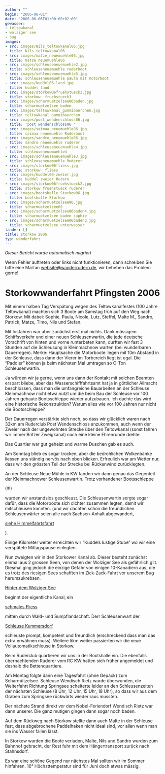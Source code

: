 ```yaml
---
author: ""
begin: "2006-06-01"
date: "2006-06-06T01:00:00+02:00"
gewässer:
- teltowkanal
- wolziger see
- bug
images:
- src: images/Nils_teltowkanal06.jpg
  title: Nils teltowkanal06
- src: images/matze_neuemuehle06.jpg
  title: matze neuemuehle06
- src: images/schleuseneuemuehle2.jpg
  title: schleuseneuemuehle ruderboot
- src: images/schleuseneuemuehle5.jpg
  title: schleuseneuemuehle paula mit motorboot
- src: images/kuddel06-land.jpg
  title: kuddel land
- src: images/storkow06fruehstueck3.jpg
  title: storkow  fruehstueck3
- src: images/scharmuetzelsee06baden.jpg
  title: scharmuetzelsee baden
- src: images/teltowkanal_gummibaerchen.jpg
  title: teltowkanal gummibaerchen
- src: images/post_wendenschloss06.jpg
  title: 'post wendenschloss06 '
- src: images/saimaa_neuemuehle06.jpg
  title: saimaa neuemuehle Ruderboot
- src: images/sandro_neuemuehle06.jpg
  title: sandro neuemuehle ruderer
- src: images/schleuseneuemuehle4.jpg
  title: schleuseneuemuehle4
- src: images/schleuseneuemuehle3.jpg
  title: schleuseneuemuehle Ruderer
- src: images/storkow06fliess.jpg
  title: storkow  fliess
- src: images/kuddel06-zweier.jpg
  title: kuddel zweier Rudern
- src: images/storkow06fruehstueck2.jpg
  title: storkow fruehstueck ruderer
- src: images/bootshalle_Storkow06.jpg
  title: bootshalle Storkow
- src: images/scharmuetzelsee06.jpg
  title: scharmuetzelsee06
- src: images/scharmuetzelsee06baden4.jpg
  title: scharmuetzelsee baden sophie
- src: images/scharmuetzelsee06baden3.jpg
  title: scharmuetzelsee unterwasser
länder: []
title: storkow 2006
typ: wanderfahrt
---
```



*Dieser Bericht wurde automatisch migriert*

Wenn Fehler auftreten oder links nicht funktionieren, dann schreiben Sie bitte eine Mail an website@wanderrudern.de, wir beheben das Problem gerne!



# Storkowwanderfahrt Pfingsten 2006


Mit einem halben Tag Verspätung wegen des Teltowkanalfestes (100 Jahre Teltowkanal) machten sich 3 Boote am Samstag früh auf den Weg nach Storkow. Mit dabei: Sophie, Paula, Nicole, Lutz, Steffel, Malte M., Sandro, Patrick, Matze, Timo, Nils und Stefan.

Mit losfahren war aber zunächst erst mal nichts. Dank mässigem Schiffsverkehr und einer neuen Schleusenwartin, die jede deutsche Vorschrift von hinten und vorne runterbeten kann, durften wir fast 3 Stunden auf die Schleusung in Kleinmachnow warten (bei wunderbaren Dauerregen). Merke: Hauptsache die Motorboote liegen mit 10m Abstand in der Schleuse, dass dann der Vierer im Torbereich liegt ist egal. Die “Paddler” können ja beim nächsten Mal umtragen so O-Ton Schleusenwartin.

Ja würden wir ja gerne, wenn uns dann der Kontakt mit solchen Beamten erspart bliebe, aber das Wasserschifffahrtsamt hat ja in göttlicher Allmacht beschlossen, dass man die umfangreiche Bauarbeiten an der Schleuse Kleinmachnow nicht etwa nutzt um die beim Bau der Schleuse vor 100 Jahren gebaute Bootsschleppe wieder aufzubauen. Ich dachte das wird eine historische Rekonstruktion? Warum alles wie vor 100 Jahren nur nicht die Bootsschleppe?

Der Dauerregen verstärkte sich noch, so dass wir glücklich waren nach 32km am Ruderclub Post Wendenschloss anzukommen, auch wenn der Zweier nach der ungewohnten Strecke über den Teltowkanal (sonst fahren wir immer Britzer Zweigkanal) noch eine kleine Ehrenrunde drehte.

Das Quartier war gut geheizt und warme Duschen gab es auch.

Am Sonntag blieb es sogar trocken, aber die bedrohlichen Wolkenbänke liessen uns ständig nervös nach oben blicken. Erfreulich war am Wetter nur, dass wir den grössten Teil der Strecke bei Rückenwind zurücklegten.

An der Schleuse Neue Mühle in KW fanden wir dann genau das Gegenteil der Kleinmachnower Schleusenwartin. Trotz vorhandener Bootsschleppe

(!!!)

wurden wir anstandslos geschleust. Die Schleusenwartin sorgte sogar dafür, dass die Motorboote sich dichter zusammen legten, damit wir mitschleusen konnten. (und wir dachten schon die freundlichen Schleusenwärter seien alle nach Sachsen-Anhalt abgewandert,

[siehe Himmelfahrtsfahrt](/berichte/2006/unstrut_saale06)

).

Einige Kilometer weiter erreichten wir “Kuddels lustige Stube” wo wir eine verspätete Mittagspause einlegten.

Nun zweigten wir in den Storkower Kanal ab. Dieser besteht zunächst einmal aus 2 grossen Seen, von denen der Wolziger See als gefährlich gilt. Diesmal ging jedoch die einzige Gefahr von einigen 10-Kanadiern aus, die es trotz des riesigen Sees schafften im Zick-Zack-Fahrt vor unserem Bug herumzukrebsen.

[Hinter dem Wolziger See](/berichte/2006/stkw06_fliess1)

beginnt der eigentliche Kanal, ein

[schmales Fliess](/berichte/2006/stkw06_fliess)

mitten durch Wald- und Sumpflandschaft. Derr Schleusenwart der

[Schleuse Kummersdorf](/berichte/2006/stkw06_kummersdorf)

schleuste prompt, kompetent und freundlich (erschreckend dass man das extra erwähnen muss). Weitere 5km weiter passierten wir die neue Vollautomatikschleuse in Storkow.

Beim Ruderclub quartieren wir uns in der Bootshalle ein. Die ebenfalls übernachtenden Ruderer vom RC KW hatten sich früher angemeldet und deshalb die Bettenquartiere.

Am Montag folgte dann eine Tagesfahrt (ohne Gepäck) zum Scharmützelsee. Schleuse Wendisch Rietz wurde überwunden, die Weiterfahrt Richtung Springsee scheiterte leider an den Schleusenzeiten der nächsten Schleuse (8 Uhr, 12 Uhr, 15 Uhr, 18 Uhr), so dass wir aus dem Graben zum Springsee rückwärts wieder raus mussten.

Der nächste Strand direkt vor dem Nobel-Feriendorf Wendisch Rietz war dann unserer. Die ganz mutigen gingen dann sogar noch baden.

Auf dem Rückweg nach Storkow stellte dann auch Malte in der Schleuse fest, dass abgebrochene Paddelhaken nicht ideal sind, vor allen wenn man sie ins Wasser fallen lässt.

In Storkow wurden die Boote verladen, Malte, Nils und Sandro wurden zum Bahnhof gebracht, der Rest fuhr mit dem Hängertransport zurück nach Stahnsdorf.

Es war eine schöne Gegend nur nächstes Mal sollten wir im Sommer hinfahren. 10° Höchsttemperatur sind für Juni doch etwas mässig.